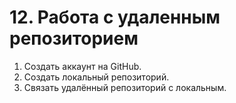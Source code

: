 # 12. Работа с удаленным репозиторием

1. Создать аккаунт на GitHub.
2. Создать локальный репозиторий.
3. Связать удалённый репозиторий с локальным.